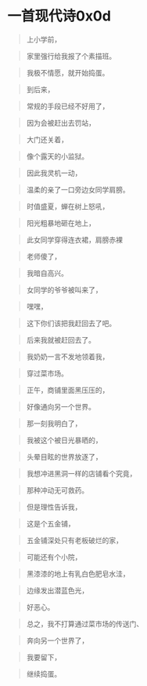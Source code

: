 # 一首现代诗0x0d

>上小学前，

>家里强行给我报了个素描班。

>我极不情愿，就开始捣蛋。

>到后来，

>常规的手段已经不好用了，

>因为会被赶出去罚站，

>大门还关着，

>像个露天的小监狱。

>因此我灵机一动，

>温柔的亲了一口旁边女同学肩膀。

>时值盛夏，蝉在树上怒吼，

>阳光粗暴地砸在地上，

>此女同学穿得连衣裙，肩膀赤裸

>老师傻了，

>我暗自高兴。

>女同学的爷爷被叫来了，

>嘿嘿，

>这下你们该把我赶回去了吧。

>后来我就被赶回去了。

>我奶奶一言不发地领着我，

>穿过菜市场。

>正午，商铺里面黑压压的，

>好像通向另一个世界。

>那一刻我明白了，

>我被这个被日光暴晒的，

>头晕目眩的世界放逐了，

>我想冲进黑洞一样的店铺看个究竟，

>那种冲动无可救药。

>但是理性告诉我，

>这是个五金铺，

>五金铺深处只有老板破烂的家，

>可能还有个小院，

>黑漆漆的地上有乳白色肥皂水洼，

>边缘发出潜蓝色光，

>好恶心。

>总之，我不打算通过菜市场的传送门、

>奔向另一个世界了，

>我要留下，

>继续捣蛋。
